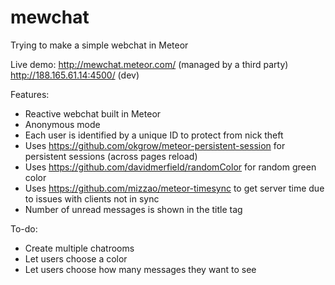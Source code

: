 # mewchat
Trying to make a simple webchat in Meteor


Live demo: http://mewchat.meteor.com/ (managed by a third party)
http://188.165.61.14:4500/ (dev)

Features:
* Reactive webchat built in Meteor
* Anonymous mode
* Each user is identified by a unique ID to protect from nick theft
* Uses https://github.com/okgrow/meteor-persistent-session for persistent sessions (across pages reload)
* Uses https://github.com/davidmerfield/randomColor for random green color
* Uses https://github.com/mizzao/meteor-timesync to get server time due to issues with clients not in sync
* Number of unread messages is shown in the title tag


To-do:
* Create multiple chatrooms
* Let users choose a color
* Let users choose how many messages they want to see
